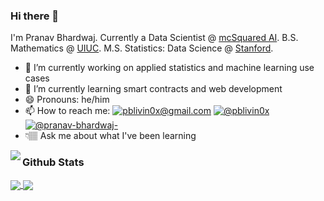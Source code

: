 ### Hi there 👋

I'm Pranav Bhardwaj. Currently a Data Scientist @ [mcSquared AI](https://github.com/mcSquaredAI). B.S. Mathematics @ [UIUC](https://math.illinois.edu/). M.S. Statistics: Data Science @ [Stanford](https://statistics.stanford.edu/). 

- 🔭 I’m currently working on applied statistics and machine learning use cases 
- 🌱 I’m currently learning smart contracts and web development
- 😄 Pronouns: he/him
- 📫 How to reach me: <a href="mailto: pblivin0x@gmail.com"><img alt="pblivin0x@gmail.com" src="https://img.shields.io/badge/Gmail-D14836?style=for-the-badge&logo=gmail&logoColor=white"></a> <a href="https://twitter.com/pblivin0x"><img alt="@pblivin0x" src="https://img.shields.io/badge/Twitter-1DA1F2?style=for-the-badge&logo=twitter&logoColor=white"></a> <a href="https://www.linkedin.com/in/pranav-bhardwaj-/"><img alt="@pranav-bhardwaj-" src="https://img.shields.io/badge/LinkedIn-0077B5?style=for-the-badge&logo=linkedin&logoColor=white"></a>
- 👇🏽 Ask me about what I've been learning

<p> <a href="https://github.com/pblivin0x/technical-notes">
  <img align="left" src="https://github-readme-stats.vercel.app/api/pin/?username=pblivin0x&repo=technical-notes" />
</a> </p>

### Github Stats

<a href="https://github.com/pblivin0x">
  <img align="center" src="https://github-readme-stats.vercel.app/api?username=pblivin0x&hide_title=true&show_icons=true" />
</a>

<a href="https://github.com/pblivin0x">
  <img align="center" src="https://github-readme-stats.vercel.app/api/top-langs/?username=pblivin0x&layout=compact" />
</a>
